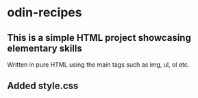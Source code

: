 # odin-recipes

## This is a simple HTML project showcasing elementary skills

Written in pure HTML using the main tags such as img, ul, ol etc.

## Added style.css